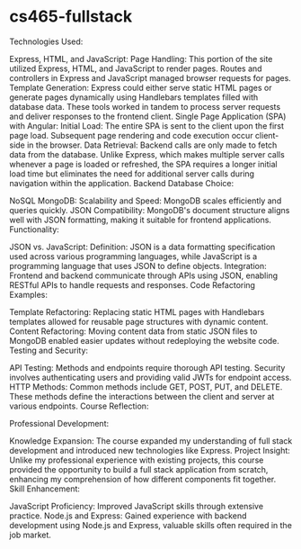﻿# cs465-fullstack

Technologies Used:

Express, HTML, and JavaScript:
Page Handling: This portion of the site utilized Express, HTML, and JavaScript to render pages. Routes and controllers in Express and JavaScript managed browser requests for pages.
Template Generation: Express could either serve static HTML pages or generate pages dynamically using Handlebars templates filled with database data. These tools worked in tandem to process server requests and deliver responses to the frontend client.
Single Page Application (SPA) with Angular:
Initial Load: The entire SPA is sent to the client upon the first page load. Subsequent page rendering and code execution occur client-side in the browser.
Data Retrieval: Backend calls are only made to fetch data from the database. Unlike Express, which makes multiple server calls whenever a page is loaded or refreshed, the SPA requires a longer initial load time but eliminates the need for additional server calls during navigation within the application.
Backend Database Choice:

NoSQL MongoDB:
Scalability and Speed: MongoDB scales efficiently and queries quickly.
JSON Compatibility: MongoDB's document structure aligns well with JSON formatting, making it suitable for frontend applications.
Functionality:

JSON vs. JavaScript:
Definition: JSON is a data formatting specification used across various programming languages, while JavaScript is a programming language that uses JSON to define objects.
Integration: Frontend and backend communicate through APIs using JSON, enabling RESTful APIs to handle requests and responses.
Code Refactoring Examples:

Template Refactoring: Replacing static HTML pages with Handlebars templates allowed for reusable page structures with dynamic content.
Content Refactoring: Moving content data from static JSON files to MongoDB enabled easier updates without redeploying the website code.
Testing and Security:

API Testing: Methods and endpoints require thorough API testing. Security involves authenticating users and providing valid JWTs for endpoint access.
HTTP Methods: Common methods include GET, POST, PUT, and DELETE. These methods define the interactions between the client and server at various endpoints.
Course Reflection:

Professional Development:

Knowledge Expansion: The course expanded my understanding of full stack development and introduced new technologies like Express.
Project Insight: Unlike my professional experience with existing projects, this course provided the opportunity to build a full stack application from scratch, enhancing my comprehension of how different components fit together.
Skill Enhancement:

JavaScript Proficiency: Improved JavaScript skills through extensive practice.
Node.js and Express: Gained experience with backend development using Node.js and Express, valuable skills often required in the job market.
